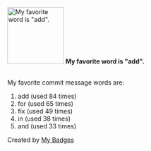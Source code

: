<img src="https://github.com/my-badges/my-badges/blob/master/src/all-badges/favorite-word/favorite-word.png?raw=true" alt="My favorite word is &quot;add&quot;." title="My favorite word is &quot;add&quot;." width="128">
<strong>My favorite word is &quot;add&quot;.</strong>
<br><br>

My favorite commit message words are:

1. add (used 84 times)
2. for (used 65 times)
3. fix (used 49 times)
4. in (used 38 times)
5. and (used 33 times)


Created by <a href="https://github.com/my-badges/my-badges">My Badges</a>